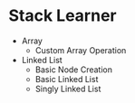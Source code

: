 # Stack Learner

- Array
  - Custom Array Operation
- Linked List
  - Basic Node Creation
  - Basic Linked List
  - Singly Linked List
